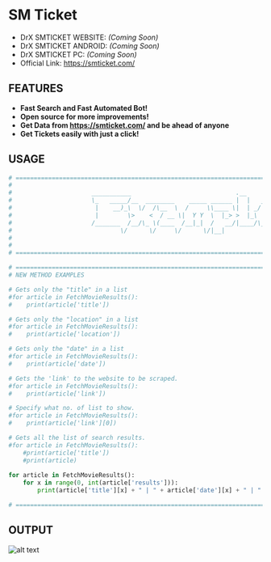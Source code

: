 # SM Ticket
* DrX SMTICKET WEBSITE: *(Coming Soon)*
* DrX SMTICKET ANDROID: *(Coming Soon)*
* DrX SMTICKET PC: *(Coming Soon)*
* Official Link: https://smticket.com/

## FEATURES
* **Fast Search and Fast Automated Bot!**
* **Open source for more improvements!**
* **Get Data from https://smticket.com/ and be ahead of anyone**
* **Get Tickets easily with just a click!**

## USAGE
```python
# =======================================================================================================#
#                                                                                                        #
#                      ___________                             .__                                       #
#                      \_   _____/__  ________    _____ ______ |  |   ____   ______                      #
#                       |    __)_\  \/  /\__  \  /     \\____ \|  | _/ __ \ /  ___/                      #
#                       |        \>    <  / __ \|  Y Y  \  |_> >  |_\  ___/ \___ \                       #
#                      /_______  /__/\_ \(____  /__|_|  /   __/|____/\___  >____  >                      #
#                              \/      \/     \/      \/|__|             \/     \/                       #
#                                                                                                        #
#                                                                                                        #
# =======================================================================================================#

# =======================================================================================================#
# NEW METHOD EXAMPLES

# Gets only the "title" in a list
#for article in FetchMovieResults():
#    print(article['title'])

# Gets only the "location" in a list
#for article in FetchMovieResults():
#    print(article['location'])

# Gets only the "date" in a list
#for article in FetchMovieResults():
#    print(article['date'])

# Gets the 'link' to the website to be scraped.
#for article in FetchMovieResults():
#    print(article['link'])

# Specify what no. of list to show.
#for article in FetchMovieResults():
#    print(article['link'][0])

# Gets all the list of search results.
#for article in FetchMovieResults():
    #print(article['title'])
    #print(article)
    
for article in FetchMovieResults():
    for x in range(0, int(article['results'])):
        print(article['title'][x] + " | " + article['date'][x] + " | " + article['location'][x] + " | " + article['link'][x] + "\n")

# =======================================================================================================#
```
## OUTPUT
![alt text](https://i.imgur.com/N8llFnv.jpg)
